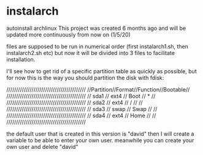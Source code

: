 # instalarch
autoinstall archlinux
This project was created 6 months ago and will be updated more continuously from now on (1/5/20)

files are supposed to be run in numerical order (first instalarch1.sh, then instalarch2.sh etc)
but now it will be divided into 3 files to facilitate installation.


I'll see how to get rid of a specific partition table as quickly as possible, but for now this is 
the way you should partition the disk with fdisk:

/////////////////////////////////////////
//Partition//Format//Function//Bootable//
/////////////////////////////////////////
//  sda1   // ext4 //  Boot  //   *    //
/////////////////////////////////////////
//  sda2   // ext4 //   /    //        //
/////////////////////////////////////////
//  sda3   // swap //  Swap  //        //
/////////////////////////////////////////
//  sda4   // ext4 //  Home  //        //
/////////////////////////////////////////


the default user that is created in this version is "david" then I will create a variable to be able to enter your own user.
meanwhile you can create your own user and delete "david"
